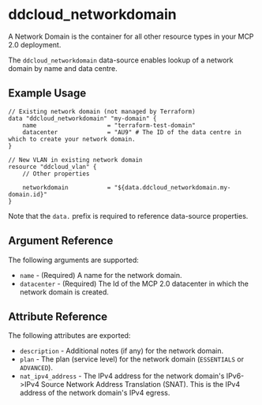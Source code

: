 # ddcloud\_networkdomain

A Network Domain is the container for all other resource types in your MCP 2.0 deployment.

The `ddcloud_networkdomain` data-source enables lookup of a network domain by name and data centre.

## Example Usage

```
// Existing network domain (not managed by Terraform)
data "ddcloud_networkdomain" "my-domain" {
    name                    = "terraform-test-domain"
    datacenter              = "AU9" # The ID of the data centre in which to create your network domain.
}

// New VLAN in existing network domain
resource "ddcloud_vlan" {
	// Other properties

	networkdomain           = "${data.ddcloud_networkdomain.my-domain.id}"
}
```

Note that the `data.` prefix is required to reference data-source properties.

## Argument Reference

The following arguments are supported:

* `name` - (Required) A name for the network domain.
* `datacenter` - (Required) The Id of the MCP 2.0 datacenter in which the network domain is created.

## Attribute Reference

The following attributes are exported:

* `description` - Additional notes (if any) for the network domain.
* `plan` - The plan (service level) for the network domain (`ESSENTIALS` or `ADVANCED`).
* `nat_ipv4_address` - The IPv4 address for the network domain's IPv6->IPv4 Source Network Address Translation (SNAT). This is the IPv4 address of the network domain's IPv4 egress.
